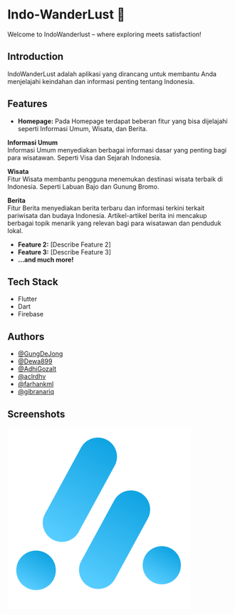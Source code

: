 # Indo-WanderLust 🚀

Welcome to IndoWanderlust – where exploring meets satisfaction!


## Introduction

IndoWanderLust adalah aplikasi yang dirancang untuk membantu Anda menjelajahi keindahan dan informasi penting tentang Indonesia.

## Features

- **Homepage:** Pada Homepage terdapat beberan fitur yang bisa dijelajahi seperti Informasi Umum, Wisata, dan Berita.

**Informasi Umum** <br />
Informasi Umum menyediakan berbagai informasi dasar yang penting bagi para wisatawan. Seperti Visa dan Sejarah Indonesia.<br />

**Wisata**<br />
Fitur Wisata membantu pengguna menemukan destinasi wisata terbaik di Indonesia. Seperti Labuan Bajo dan Gunung Bromo.<br />

**Berita**<br />
Fitur Berita menyediakan berita terbaru dan informasi terkini terkait pariwisata dan budaya Indonesia. Artikel-artikel berita ini mencakup berbagai topik menarik yang relevan bagi para wisatawan dan penduduk lokal.<br />

- **Feature 2:** [Describe Feature 2]
- **Feature 3:** [Describe Feature 3]
- **...and much more!**

## Tech Stack

- Flutter
- Dart
- Firebase

## Authors

- [@GungDeJong](https://github.com/GungDeJong)
- [@Dewa899](https://github.com/Dewa899)
- [@AdhiGozalt](https://github.com/AdhiGozalt)
- [@aclrdhv](https://github.com/aclrdhv)
- [@farhankml](https://github.com/farhanakml)
- [@gibranariq](https://github.com/gibranariq)
  
## Screenshots

![Screenshot 1](https://github.com/GungDeJong/IndoWanderlust_App/blob/main/assets/images/image4.png)
